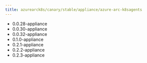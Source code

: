 ```yaml
---
title: azurearck8s/canary/stable/appliance/azure-arc-k8sagents
---
```

- 0.0.28-appliance
- 0.0.30-appliance
- 0.0.32-appliance
- 0.1.0-appliance
- 0.2.1-appliance
- 0.2.2-appliance
- 0.2.3-appliance
